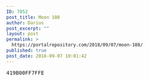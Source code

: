 ```yaml
---
ID: 7852
post_title: Moon 108
author: Darius
post_excerpt: ""
layout: post
permalink: >
  https://portalrepository.com/2018/09/07/moon-108/
published: true
post_date: 2018-09-07 10:01:42
---
```

<pre>419B00FF7FFE</pre>